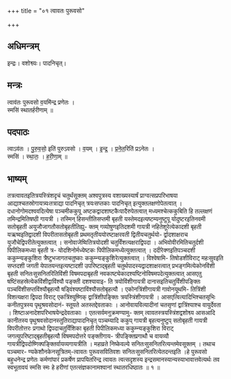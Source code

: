 +++
title = "०१ त्वावतः पुरूवसो"

+++
## अधिमन्त्रम्
इन्द्रः। वशोश्व्यः। पादनिचृत्।

## मन्त्रः
त्वाव॑तः पुरूवसो व॒यमि॑न्द्र प्रणेतः ।  
स्मसि॑ स्थातर्हरीणाम् ॥

## पदपाठः
त्वाऽव॑तः । पु॒रु॒व॒सो॒ इति॑ पुरुऽवसो । व॒यम् । इ॒न्द्र॒ । प्र॒ने॒त॒रिति॑ प्रऽनेतः ।  
स्मसि॑ । स्था॒तः॒ । ह॒री॒णा॒म् ॥

## भाष्यम्
तत्रत्वावतइतित्रयस्त्रिंशदृचं चतुर्थंसूक्तम् अश्वपुत्रस्य वशाख्यस्यार्षं प्राग्वत्सप्रपरिभाषया आद्याश्चतस्रोगायत्र्यःतत्राद्या पादनिचृत् त्रयःसप्तकाः पादनिचृत् इत्युक्तलक्षणोपेतत्वात् । दधानोगोमदश्ववदित्येषा पञ्चमीककुपू अष्टकद्वादशाष्टकैःपादैरुपेतत्वात् मध्यमश्चेत्ककुबिति हि तल्लक्षणं तमिन्द्रमितिषष्ठी गायत्री । तस्मिन् हिसन्तीतिसप्तमी बृहती यस्तेमदइत्यष्टम्यनुष्टुपू योदुष्टरइतिनवमी सतोबृहती अयुजौजागतौसतोबृहतीतिह्यु- क्तम् गव्योषुणइतिदशमी गायत्री नहितेशूरेत्येकादशी बृहती यऋष्वइतिद्वादशी विपरीतासतोबृहती प्रथमतृतीययोरष्टाक्षरवती द्वितीयचतुर्थयो- र्द्वादशाक्षराच युजौचेद्विपरीतेत्युक्तत्वात् । सनोवाजेष्वितित्रयोदशी चतुर्विंशत्यक्षराद्विपदा । अभिवोवीरमितिचतुर्दशी पिपीलिकमध्या बृहती त्र- योदशिनोर्मध्येष्टकः पिपीलिकमध्येत्युक्तत्वात् । ददीरेक्णइतिपञ्चदशी ककुम्न्यङ्कुशिरा त्रैष्टुभजागतचतुष्काः ककुम्न्यङ्कुशिरेत्युक्तत्वात् । विश्वेषामि- तिषोडशीविराट् महःसुवइति सप्तदशी जगती येपातयन्तइत्यष्टादशी उपरिष्टाद्बृहती चतुर्थपादस्यद्वादशाक्षरत्वात् प्रभङ्गमित्येकोनविंशी बृहती सनितःसुसनितरितिविंशी विषमपदाबृहती नवकाष्ट्येकादश्यष्टिनोविषमपदेत्युक्तत्वात् आसएतु षष्टिंसहस्रेत्येकविंशीद्वाविंश्यौ पङ्क्ती दशश्यावाइ- ति त्रयोविंशीगायत्री दानासइतिचतुर्विंशीपङ्क्तिः पञ्चविंशीसप्तविंश्यौबृहत्यौ षड्विंश्यष्टाविंश्यौसतोबृहत्यौ । एकोनत्रिंशीगायत्री गावोनयूथमि- तित्रिंशी विशत्यक्षरा द्विपदा विराट् एकत्रिंश्युष्णिक् द्वात्रिंशीपङ्क्तिः त्रयस्त्रिंशीगायत्री । आसएत्वित्यादिभिश्चतसृभिः कनीतपुत्रस्य पृथुश्रवसोदानं- स्तूयते अतस्तद्देवताकाः । आनोवायवित्यादीनां चतसृणां द्वात्रिंश्याश्च वायुर्देवता । शिष्टाअनादेशपरिभाषयेन्द्रदेवताकाः । एतत्सर्वमनुक्रमण्यामु- क्तम् त्वावतस्त्रयस्त्रिंशद्वशोश्व्य आसआदि कानीतस्य पृथुश्रवसोदानस्तुतिराद्यापादनिचृत् पञ्चम्यादि ककुप् गायत्री बृहत्यनुष्टुप् सतोबृहती गायत्री विपरीतोत्तरः प्रगाथो द्विपदाचतुर्विंशिका बृहती पिपीलिकमध्या ककुम्न्यङ्कुशिरा विराट् जगत्युपरिष्टाद्बृहतीबृहत्यौ विषमपदोत्तरे पङ्क्तीगाय- त्रीपङ्क्तिप्रगाथौ च वायव्यौ गायत्रीद्विपदोष्णिक्पङ्क्तिर्वायव्यगायत्रीति । महाव्रते निष्केवल्ये सनितःसुसनितरित्यन्तमेवसूक्तम् । तथाच पञ्चमार- ण्यकेशौनकेनसूत्रितम्-त्वावतः पुरूवसवितिवशः सनितःसुसनितरित्येतदन्तइति ।हे पुरूवसो बहुधनेन्द्र प्रणेतः कर्मणांपारं प्रकर्षेण प्रापयितरिन्द्र त्वावतः त्वत्सदृशस्य इन्द्रसमानस्यान्यस्याभावात्तवेत्यर्थः तव स्वभूतावयं स्मसि स्मः हे हरीणां एतत्संज्ञकानामश्वानां स्थातरधिष्ठातः ॥ १ ॥
